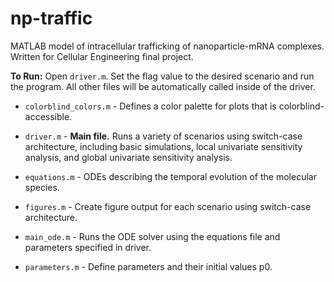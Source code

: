 # np-traffic
MATLAB model of intracellular trafficking of nanoparticle-mRNA complexes. Written for Cellular Engineering final project.

**To Run:** Open `driver.m`. Set the flag value to the desired scenario and run the program. All other files will be automatically called inside of the driver.

- `colorblind_colors.m` - Defines a color palette for plots that is colorblind-accessible.

- `driver.m` - **Main file.** Runs a variety of scenarios using switch-case architecture, including basic simulations, local univariate sensitivity analysis, and global univariate sensitivity analysis.

- `equations.m` - ODEs describing the temporal evolution of the molecular species.

- `figures.m` - Create figure output for each scenario using switch-case architecture.

- `main_ode.m` - Runs the ODE solver using the equations file and parameters specified in driver.

- `parameters.m` - Define parameters and their initial values p0.
